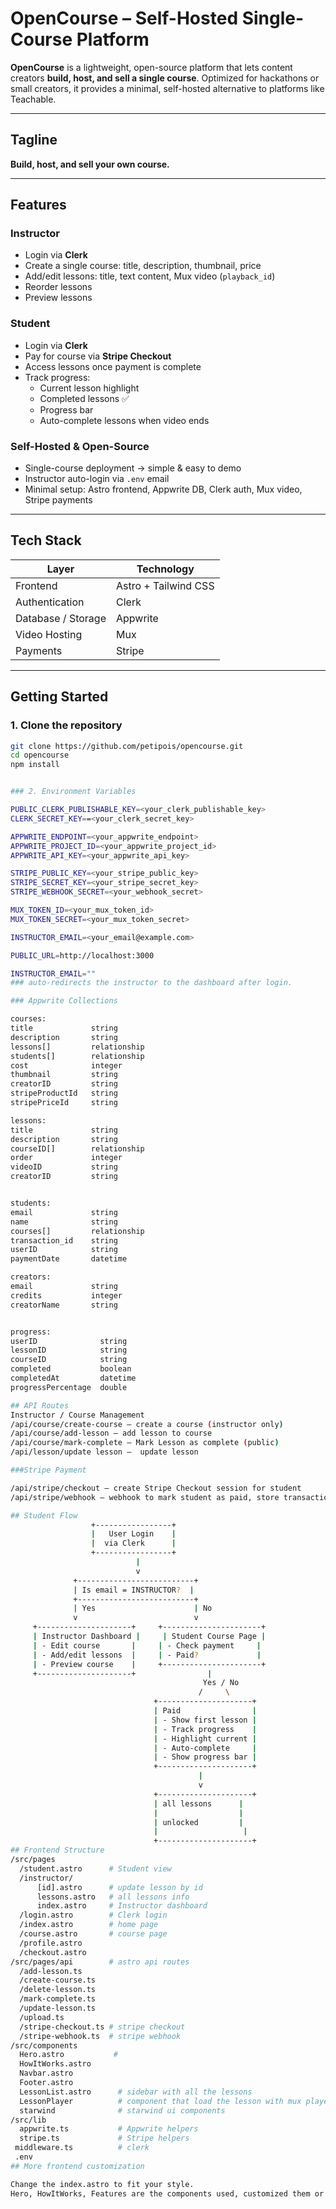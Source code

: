 # OpenCourse – Self-Hosted Single-Course Platform

**OpenCourse** is a lightweight, open-source platform that lets content creators **build, host, and sell a single course**. Optimized for hackathons or small creators, it provides a minimal, self-hosted alternative to platforms like Teachable.

---

## **Tagline**
**Build, host, and sell your own course.**

---

## **Features**

### Instructor
- Login via **Clerk**  
- Create a single course: title, description, thumbnail, price  
- Add/edit lessons: title, text content, Mux video (`playback_id`)  
- Reorder lessons  
- Preview lessons  

### Student
- Login via **Clerk**  
- Pay for course via **Stripe Checkout**  
- Access lessons once payment is complete  
- Track progress:  
  - Current lesson highlight  
  - Completed lessons ✅  
  - Progress bar  
  - Auto-complete lessons when video ends  

### Self-Hosted & Open-Source
- Single-course deployment → simple & easy to demo  
- Instructor auto-login via `.env` email  
- Minimal setup: Astro frontend, Appwrite DB, Clerk auth, Mux video, Stripe payments  

---

## **Tech Stack**

| Layer             | Technology                     |
|------------------|--------------------------------|
| Frontend         | Astro + Tailwind CSS           |
| Authentication   | Clerk                         |
| Database / Storage| Appwrite                      |
| Video Hosting    | Mux                            |
| Payments         | Stripe                         |

---

## **Getting Started**

### 1. Clone the repository
```bash
git clone https://github.com/petipois/opencourse.git
cd opencourse
npm install


### 2. Environment Variables

PUBLIC_CLERK_PUBLISHABLE_KEY=<your_clerk_publishable_key>
CLERK_SECRET_KEY==<your_clerk_secret_key>

APPWRITE_ENDPOINT=<your_appwrite_endpoint>
APPWRITE_PROJECT_ID=<your_appwrite_project_id>
APPWRITE_API_KEY=<your_appwrite_api_key>

STRIPE_PUBLIC_KEY=<your_stripe_public_key>
STRIPE_SECRET_KEY=<your_stripe_secret_key>
STRIPE_WEBHOOK_SECRET=<your_webhook_secret>

MUX_TOKEN_ID=<your_mux_token_id>
MUX_TOKEN_SECRET=<your_mux_token_secret>

INSTRUCTOR_EMAIL=<your_email@example.com>

PUBLIC_URL=http://localhost:3000

INSTRUCTOR_EMAIL=""
### auto-redirects the instructor to the dashboard after login.

### Appwrite Collections

courses: 
title             string
description       string
lessons[]         relationship
students[]        relationship
cost              integer
thumbnail         string
creatorID         string
stripeProductId   string
stripePriceId     string

lessons: 
title             string
description       string
courseID[]        relationship
order             integer
videoID           string
creatorID         string


students: 
email             string
name              string
courses[]         relationship
transaction_id    string
userID            string
paymentDate       datetime

creators: 
email             string
credits           integer
creatorName       string


progress: 
userID              string
lessonID            string
courseID            string
completed           boolean
completedAt         datetime
progressPercentage  double

## API Routes
Instructor / Course Management
/api/course/create-course – create a course (instructor only)
/api/course/add-lesson – add lesson to course
/api/course/mark-complete – Mark Lesson as complete (public)
/api/lesson/update lesson –  update lesson

###Stripe Payment

/api/stripe/checkout – create Stripe Checkout session for student
/api/stripe/webhook – webhook to mark student as paid, store transaction_id, initialize progress

## Student Flow
                  +-----------------+
                  |   User Login    |
                  |  via Clerk      |
                  +-----------------+
                            |
                            v
              +--------------------------+
              | Is email = INSTRUCTOR?  |
              +--------------------------+
              | Yes                      | No
              v                          v
     +---------------------+     +----------------------+
     | Instructor Dashboard |     | Student Course Page |
     | - Edit course       |     | - Check payment     |
     | - Add/edit lessons  |     | - Paid?             |
     | - Preview course    |     +----------------------+
     +---------------------+                |
                                           Yes / No
                                          /     \
                                +---------------------+
                                | Paid                |
                                | - Show first lesson |
                                | - Track progress    |
                                | - Highlight current |
                                | - Auto-complete     |
                                | - Show progress bar |
                                +---------------------+
                                          |
                                          v
                                +---------------------+
                                | all lessons      |
                                |                  |
                                | unlocked         |
                                |                   |
                                +---------------------+
## Frontend Structure
/src/pages
  /student.astro      # Student view
  /instructor/
      [id].astro      # update lesson by id
      lessons.astro   # all lessons info
      index.astro     # Instructor dashboard
  /login.astro        # Clerk login
  /index.astro        # home page
  /course.astro       # course page
  /profile.astro
  /checkout.astro
/src/pages/api        # astro api routes
  /add-lesson.ts
  /create-course.ts
  /delete-lesson.ts
  /mark-complete.ts
  /update-lesson.ts
  /upload.ts
  /stripe-checkout.ts # stripe checkout
  /stripe-webhook.ts  # stripe webhook
/src/components
  Hero.astro           #
  HowItWorks.astro
  Navbar.astro
  Footer.astro
  LessonList.astro      # sidebar with all the lessons
  LessonPlayer          # component that load the lesson with mux player
  starwind              # starwind ui components
/src/lib
  appwrite.ts           # Appwrite helpers
  stripe.ts             # Stripe helpers
 middleware.ts          # clerk
 .env
## More frontend customization

Change the index.astro to fit your style.
Hero, HowItWorks, Features are the components used, customized them or just rewrite the index.astro file